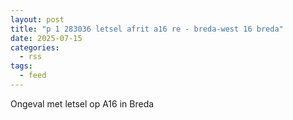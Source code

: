 ```yaml
---
layout: post
title: "p 1 283036 letsel afrit a16 re - breda-west 16 breda"
date: 2025-07-15
categories: 
  - rss
tags: 
  - feed
---
```


Ongeval met letsel op A16 in Breda
